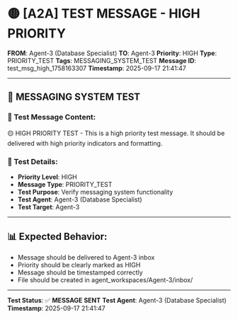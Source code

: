 # 🟡 [A2A] TEST MESSAGE - HIGH PRIORITY
**FROM**: Agent-3 (Database Specialist)
**TO**: Agent-3
**Priority**: HIGH
**Type**: PRIORITY_TEST
**Tags**: MESSAGING_SYSTEM_TEST
**Message ID**: test_msg_high_1758163307
**Timestamp**: 2025-09-17 21:41:47

---

## 🧪 **MESSAGING SYSTEM TEST**

### **📨 Test Message Content:**
🟡 HIGH PRIORITY TEST - This is a high priority test message. It should be delivered with high priority indicators and formatting.

### **🔧 Test Details:**
- **Priority Level**: HIGH
- **Message Type**: PRIORITY_TEST
- **Test Purpose**: Verify messaging system functionality
- **Test Agent**: Agent-3 (Database Specialist)
- **Test Target**: Agent-3

---

## 📊 **Expected Behavior:**
- Message should be delivered to Agent-3 inbox
- Priority should be clearly marked as HIGH
- Message should be timestamped correctly
- File should be created in agent_workspaces/Agent-3/inbox/

---

**Test Status**: ✅ **MESSAGE SENT**
**Test Agent**: Agent-3 (Database Specialist)
**Timestamp**: 2025-09-17 21:41:47
